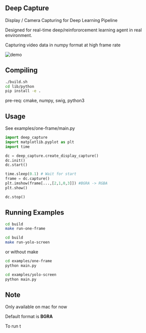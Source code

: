 ## Deep Capture

Display / Camera Capturing for Deep Learning Pipeline

Designed for real-time deep/reinfororcement learning agent in real environment.

Capturing video data in numpy format at high frame rate

![demo](https://raw.githubusercontent.com/zzh8829/deep-capture/master/demo.png)

## Compiling
```bash
./build.sh
cd lib/python
pip install -e .
```
pre-req: cmake, numpy, swig, python3

## Usage
See examples/one-frame/main.py

```python
import deep_capture
import matplotlib.pyplot as plt
import time

dc = deep_capture.create_display_capture()
dc.init()
dc.start()

time.sleep(0.1) # Wait for start
frame = dc.capture()
plt.imshow(frame[...,[2,1,0,3]]) #BGRA -> RGBA
plt.show()

dc.stop()
```

## Running Examples

```bash
cd build
make run-one-frame

cd build
make run-yolo-screen
```

or without make

```bash
cd examples/one-frame
python main.py

cd examples/yolo-screen
python main.py
```

## Note

Only available on mac for now

Default format is **BGRA**

To run t